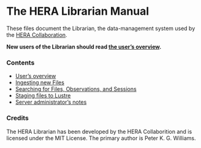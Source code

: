 # The HERA Librarian Manual

These files document the Librarian, the data-management system used by the
[HERA Collaboration](http://reionization.org/).

**New users of the Librarian should read [the user’s overview](Overview.md).**


### Contents

- [User’s overview](Overview.md)
- [Ingesting new Files](Ingesting.md)
- [Searching for Files, Observations, and Sessions](Searching.md)
- [Staging files to Lustre](Staging.md)
- [Server administrator’s notes](Administration.md)


### Credits

The HERA Librarian has been developed by the HERA Collaborition and is licensed
under the MIT License. The primary author is Peter K. G. Williams.
